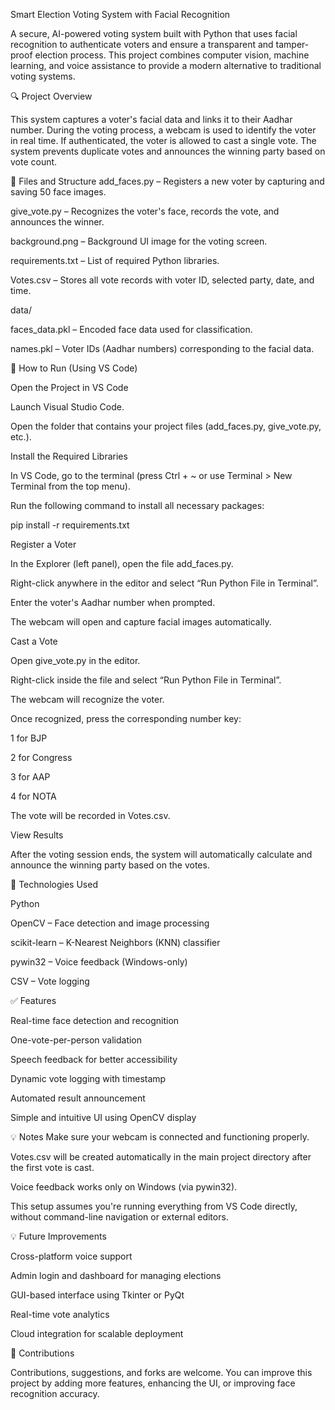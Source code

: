 Smart Election Voting System with Facial Recognition

A secure, AI-powered voting system built with Python that uses facial recognition to authenticate voters and ensure a transparent and tamper-proof election process. This project combines computer vision, machine learning, and voice assistance to provide a modern alternative to traditional voting systems.

🔍 Project Overview

This system captures a voter's facial data and links it to their Aadhar number. During the voting process, a webcam is used to identify the voter in real time. If authenticated, the voter is allowed to cast a single vote. The system prevents duplicate votes and announces the winning party based on vote count.

📁 Files and Structure
add_faces.py – Registers a new voter by capturing and saving 50 face images.

give_vote.py – Recognizes the voter's face, records the vote, and announces the winner.

background.png – Background UI image for the voting screen.

requirements.txt – List of required Python libraries.

Votes.csv – Stores all vote records with voter ID, selected party, date, and time.

data/

faces_data.pkl – Encoded face data used for classification.

names.pkl – Voter IDs (Aadhar numbers) corresponding to the facial data.

🚀 How to Run (Using VS Code)

Open the Project in VS Code

Launch Visual Studio Code.

Open the folder that contains your project files (add_faces.py, give_vote.py, etc.).

Install the Required Libraries

In VS Code, go to the terminal (press Ctrl + ~ or use Terminal > New Terminal from the top menu).

Run the following command to install all necessary packages:

pip install -r requirements.txt



Register a Voter

In the Explorer (left panel), open the file add_faces.py.

Right-click anywhere in the editor and select “Run Python File in Terminal”.

Enter the voter's Aadhar number when prompted.

The webcam will open and capture facial images automatically.


Cast a Vote

Open give_vote.py in the editor.

Right-click inside the file and select “Run Python File in Terminal”.

The webcam will recognize the voter.


Once recognized, press the corresponding number key:

1 for BJP

2 for Congress

3 for AAP

4 for NOTA

The vote will be recorded in Votes.csv.

View Results

After the voting session ends, the system will automatically calculate and announce the winning party based on the votes.

🧠 Technologies Used

Python

OpenCV – Face detection and image processing

scikit-learn – K-Nearest Neighbors (KNN) classifier

pywin32 – Voice feedback (Windows-only)

CSV – Vote logging

✅ Features

Real-time face detection and recognition

One-vote-per-person validation

Speech feedback for better accessibility

Dynamic vote logging with timestamp

Automated result announcement

Simple and intuitive UI using OpenCV display


💡 Notes
Make sure your webcam is connected and functioning properly.

Votes.csv will be created automatically in the main project directory after the first vote is cast.

Voice feedback works only on Windows (via pywin32).

This setup assumes you're running everything from VS Code directly, without command-line navigation or external editors.


💡 Future Improvements

Cross-platform voice support

Admin login and dashboard for managing elections

GUI-based interface using Tkinter or PyQt

Real-time vote analytics

Cloud integration for scalable deployment

🙌 Contributions

Contributions, suggestions, and forks are welcome. You can improve this project by adding more features, enhancing the UI, or improving face recognition accuracy.
